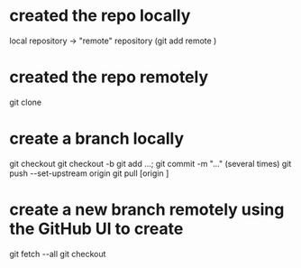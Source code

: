 # created the repo locally
local repository -> "remote" repository (git add remote <name> <URL>)

# created the repo remotely
git clone <URL>

# create a branch locally
git checkout <branch>
git checkout -b <new branch>
git add ...; git commit -m "..." (several times)
git push --set-upstream origin <new branch>
git pull [origin <new branch>]

# create a new branch remotely using the GitHub UI to create <branch>
git fetch --all
git checkout <branch>
